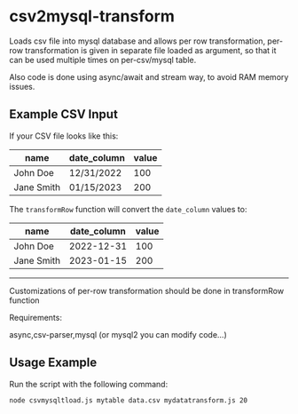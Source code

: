 # csv2mysql-transform
Loads csv file into mysql database and allows per row transformation,
per-row transformation is given in separate file loaded as argument, 
so that it can be used multiple times on per-csv/mysql table.

Also code is done using async/await and stream way, to avoid RAM memory issues.


## Example CSV Input

If your CSV file looks like this:

| **name**     | **date_column** | **value** |
|--------------|-----------------|-----------|
| John Doe     | 12/31/2022      | 100       |
| Jane Smith   | 01/15/2023      | 200       |

The `transformRow` function will convert the `date_column` values to:

| **name**     | **date_column** | **value** |
|--------------|-----------------|-----------|
| John Doe     | 2022-12-31      | 100       |
| Jane Smith   | 2023-01-15      | 200       |

---

Customizations of per-row transformation should be done in transformRow function

Requirements: 

async,csv-parser,mysql (or mysql2 you can modify code...)

## Usage Example

Run the script with the following command:

```bash
node csvmysqltload.js mytable data.csv mydatatransform.js 20
